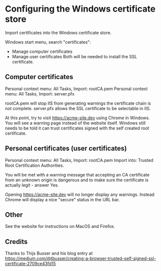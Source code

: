 # Configuring the Windows certificate store

Import certificates into the Windows certificate store.

Windows start menu, search "certificates":
- Manage computer certificates
- Manage user certificates
Both will be needed to install the SSL certificate.

## Computer certificates

Personal context menu: All Tasks, Import: rootCA.pem
Personal context menu: All Tasks, Import: server.pfx

rootCA.pem will stop IIS from generating warnings the certificate chain is not complete.
server.pfx allows the SSL certificate to be selectable in IIS.

At this point, try to visit https://acme-site.dev using Chrome in Windows.
You will see a warning page instead of the website itself.
Windows still needs to be told it can trust certificates signed with the self created root certificate.

## Personal certificates (user certificates)

Personal context menu: All Tasks, Import: rootCA.pem
Import into: Trusted Root Certification Authorities.

You will be met with a warning message that accepting an CA certificate from an unknown origin is dangerous and to make sure the certificate is actually legit - answer Yes.

Opening https://acme-site.dev will no longer display any warnings.
Instead Chrome will display a nice "secure" status in the URL bar.

## Other

See the website for instructions on MacOS and Firefox.

## Credits

Thanks to Thijs Busser and his blog entry at https://medium.com/@tbusser/creating-a-browser-trusted-self-signed-ssl-certificate-2709ce43fd15